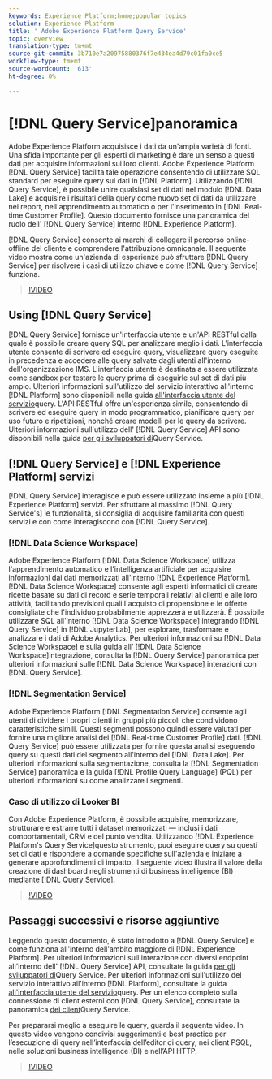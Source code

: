 ```yaml
---
keywords: Experience Platform;home;popular topics
solution: Experience Platform
title: ' Adobe Experience Platform Query Service'
topic: overview
translation-type: tm+mt
source-git-commit: 3b710e7a20975880376f7e434ea4d79c01fa0ce5
workflow-type: tm+mt
source-wordcount: '613'
ht-degree: 0%

---
```



# [!DNL Query Service]panoramica

 Adobe Experience Platform acquisisce i dati da un&#39;ampia varietà di fonti. Una sfida importante per gli esperti di marketing è dare un senso a questi dati per acquisire informazioni sui loro clienti.  Adobe Experience Platform [!DNL Query Service] facilita tale operazione consentendo di utilizzare SQL standard per eseguire query sui dati in [!DNL Platform]. Utilizzando [!DNL Query Service], è possibile unire qualsiasi set di dati nel modulo [!DNL Data Lake] e acquisire i risultati della query come nuovo set di dati da utilizzare nei report, nell&#39;apprendimento automatico o per l&#39;inserimento in [!DNL Real-time Customer Profile]. Questo documento fornisce una panoramica del ruolo dell&#39; [!DNL Query Service] interno [!DNL Experience Platform].

[!DNL Query Service] consente ai marchi di collegare il percorso online-offline del cliente e comprendere l&#39;attribuzione omnicanale. Il seguente video mostra come un&#39;azienda di esperienze può sfruttare [!DNL Query Service] per risolvere i casi di utilizzo chiave e come [!DNL Query Service] funziona.

>[!VIDEO](https://video.tv.adobe.com/v/29795?quality=12&learn=on)

## Using [!DNL Query Service]

[!DNL Query Service] fornisce un&#39;interfaccia utente e un&#39;API RESTful dalla quale è possibile creare query SQL per analizzare meglio i dati. L&#39;interfaccia utente consente di scrivere ed eseguire query, visualizzare query eseguite in precedenza e accedere alle query salvate dagli utenti all&#39;interno dell&#39;organizzazione IMS. L&#39;interfaccia utente è destinata a essere utilizzata come sandbox per testare le query prima di eseguirle sul set di dati più ampio. Ulteriori informazioni sull&#39;utilizzo del servizio interattivo all&#39;interno [!DNL Platform] sono disponibili nella guida [all&#39;interfaccia utente del servizio](ui/overview.md)query. L&#39;API RESTful offre un&#39;esperienza simile, consentendo di scrivere ed eseguire query in modo programmatico, pianificare query per uso futuro e ripetizioni, nonché creare modelli per le query da scrivere. Ulteriori informazioni sull&#39;utilizzo dell&#39; [!DNL Query Service] API sono disponibili nella guida [per gli sviluppatori di](api/getting-started.md)Query Service.

## [!DNL Query Service] e [!DNL Experience Platform] servizi

[!DNL Query Service] interagisce e può essere utilizzato insieme a più [!DNL Experience Platform] servizi. Per sfruttare al massimo [!DNL Query Service's] le funzionalità, si consiglia di acquisire familiarità con questi servizi e con come interagiscono con [!DNL Query Service].

### [!DNL Data Science Workspace]

 Adobe Experience Platform [!DNL Data Science Workspace] utilizza l&#39;apprendimento automatico e l&#39;intelligenza artificiale per acquisire informazioni dai dati memorizzati all&#39;interno [!DNL Experience Platform]. [!DNL Data Science Workspace] consente agli esperti informatici di creare ricette basate su dati di record e serie temporali relativi ai clienti e alle loro attività, facilitando previsioni quali l&#39;acquisto di propensione e le offerte consigliate che l&#39;individuo probabilmente apprezzerà e utilizzerà. È possibile utilizzare SQL all&#39;interno [!DNL Data Science Workspace] integrando [!DNL Query Service] in [!DNL JupyterLab], per esplorare, trasformare e analizzare i dati di Adobe  Analytics. Per ulteriori informazioni su [!DNL Data Science Workspace] e sulla guida all’ [!DNL Data Science Workspace]integrazione, consulta la [!DNL Query Service] panoramica per ulteriori informazioni sulle [!DNL Data Science Workspace] interazioni con [!DNL Query Service].

### [!DNL Segmentation Service]

 Adobe Experience Platform [!DNL Segmentation Service] consente agli utenti di dividere i propri clienti in gruppi più piccoli che condividono caratteristiche simili. Questi segmenti possono quindi essere valutati per fornire una migliore analisi dei [!DNL Real-time Customer Profile] dati. [!DNL Query Service] può essere utilizzata per fornire questa analisi eseguendo query su questi dati del segmento all&#39;interno del [!DNL Data Lake]. Per ulteriori informazioni sulla segmentazione, consulta la [!DNL Segmentation Service] panoramica e la guida [!DNL Profile Query Language] (PQL) per ulteriori informazioni su come analizzare i segmenti.

### Caso di utilizzo di Looker BI

Con  Adobe Experience Platform, è possibile acquisire, memorizzare, strutturare e estrarre tutti i dataset memorizzati — inclusi i dati comportamentali, CRM e del punto vendita. Utilizzando [!DNL Experience Platform's Query Service]questo strumento, puoi eseguire query su questi set di dati e rispondere a domande specifiche sull&#39;azienda e iniziare a generare approfondimenti di impatto. Il seguente video illustra il valore della creazione di dashboard negli strumenti di business intelligence (BI) mediante [!DNL Query Service].

>[!VIDEO](https://video.tv.adobe.com/v/28981?quality=12&learn=on)

## Passaggi successivi e risorse aggiuntive

Leggendo questo documento, è stato introdotto a [!DNL Query Service] e come funziona all&#39;interno dell&#39;ambito maggiore di [!DNL Experience Platform]. Per ulteriori informazioni sull&#39;interazione con diversi endpoint all&#39;interno dell&#39; [!DNL Query Service] API, consultate la guida [per gli sviluppatori di](api/getting-started.md)Query Service. Per ulteriori informazioni sull&#39;utilizzo del servizio interattivo all&#39;interno [!DNL Platform], consultate la guida [all&#39;interfaccia utente del servizio](ui/overview.md)query. Per un elenco completo sulla connessione di client esterni con [!DNL Query Service], consultate la panoramica [dei client](clients/overview.md)Query Service.

Per prepararsi meglio a eseguire le query, guarda il seguente video. In questo video vengono condivisi suggerimenti e best practice per l’esecuzione di query nell’interfaccia dell’editor di query, nei client PSQL, nelle soluzioni business intelligence (BI) e nell’API HTTP.

>[!VIDEO](https://video.tv.adobe.com/v/29811?quality=12&learn=on)
